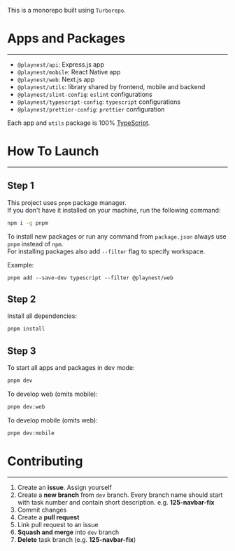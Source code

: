 This is a monorepo built using `Turborepo`.

# Apps and Packages

---

- `@playnest/api`: Express.js app
- `@playnest/mobile`: React Native app
- `@playnest/web`: Next.js app
- `@playnest/utils`: library shared by frontend, mobile and backend
- `@playnest/slint-config`: `eslint` configurations
- `@playnest/typescript-config`: `typescript` configurations
- `@playnest/prettier-config`: `prettier` configuration

Each app and `utils` package is 100% [TypeScript](https://www.typescriptlang.org/).

# How To Launch

---

## Step 1

This project uses `pnpm` package manager.  
If you don't have it installed on your machine, run the following command:

```bash
npm i -g pnpm
```

To install new packages or run any command from `package.json` always use `pnpm` instead of `npm`.  
For installing packages also add `--filter` flag to specify workspace.

Example:

```
pnpm add --save-dev typescript --filter @playnest/web
```

## Step 2

Install all dependencies:

```bash
pnpm install
```

## Step 3

To start all apps and packages in dev mode:

```bash
pnpm dev
```

To develop web (omits mobile):

```bash
pnpm dev:web
```

To develop mobile (omits web):

```bash
pnpm dev:mobile
```

# Contributing

---

1. Create an **issue**. Assign yourself
2. Create a **new branch** from `dev` branch. Every branch name should start with task number and contain short description. e.g. **125-navbar-fix**
3. Commit changes
4. Create a **pull request**
5. Link pull request to an issue
6. **Squash and merge** into `dev` branch
7. **Delete** task branch (e.g. **125-navbar-fix**)
